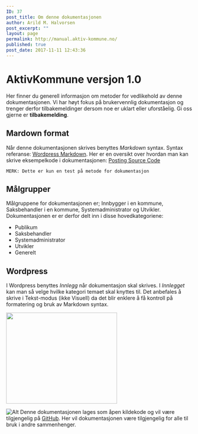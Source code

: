 ```yaml
---
ID: 37
post_title: Om denne dokumentasjonen
author: Arild M. Halvorsen
post_excerpt: ""
layout: page
permalink: http://manual.aktiv-kommune.no/
published: true
post_date: 2017-11-11 12:43:36
---
```

# AktivKommune versjon 1.0

Her finner du generell informasjon om metoder for vedlikehold av denne dokumentasjonen. Vi har høyt fokus på brukervennlig dokumentasjon og trenger derfor tilbakemeldinger dersom noe er uklart eller uforståelig. Gi oss gjerne er **tilbakemelding**.

## Mardown format
Når denne dokumentasjonen skrives benyttes <em>Markdown</em> syntax. Syntax referanse: [Wordpress Markdown](https://en.support.wordpress.com/markdown-quick-reference/). Her er en oversikt over hvordan man kan skrive eksempelkode i dokumentasjonen: [Posting Source Code](https://en.support.wordpress.com/code/posting-source-code/)

```
MERK: Dette er kun en test på metode for dokumentasjon
```

## Målgrupper
Målgruppene for dokumentasjonen er; Innbygger i en kommune, Saksbehandler i en kommune, Systemadministrator og Utvikler. Dokumentasjonen er er derfor delt inn i disse hovedkategoriene:

* Publikum
* Saksbehandler
* Systemadministrator
* Utvikler
* Generelt

## Wordpress
I Wordpress benyttes <em>Innlegg</em> når dokumentasjon skal skrives. I <em>Innlegget</em> kan man så velge hvilke kategori temaet skal knyttes til. Det anbefales å skrive i Tekst-modus (ikke Visuell) da det blir enklere å få kontroll på formatering og bruk av Markdown syntax.

<img class="alignnone size-medium wp-image-62" src="http://manual.aktiv-kommune.no/wp-content/uploads/2017/11/wp_kategorier-300x246.jpg" alt="" width="300" height="246" />

![Alt](http://manual.aktiv-kommune.no/wp-content/uploads/2017/11/github_logo-e1510420098925.png "github")
Denne dokumentasjonen lages som åpen kildekode og vil være tilgjengelig på <a href="https://github.com/eCultura/aktiv-kommune-docs">GitHub</a>. Her vil dokumentasjonen være tilgjengelig for alle til bruk i andre sammenhenger.